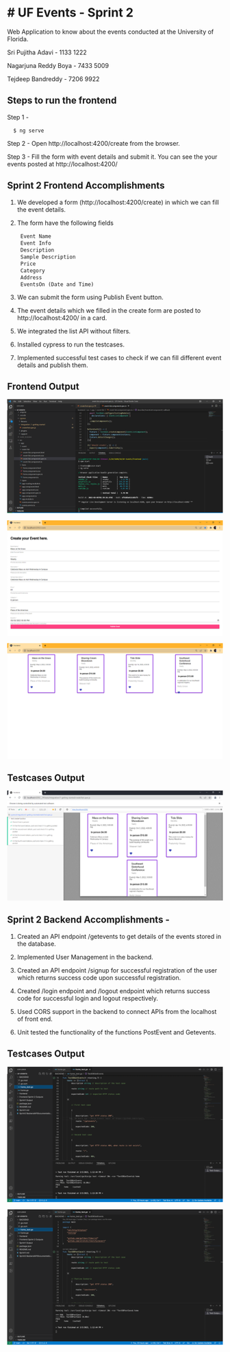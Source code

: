 
# # UF Events - Sprint 2
Web Application to know about the events conducted at the University of Florida.

Sri Pujitha Adavi - 1133 1222

Nagarjuna Reddy Boya - 7433 5009

Tejdeep Bandreddy - 7206 9922

## Steps to run the frontend

Step 1 -
```http
  $ ng serve
```

Step 2 - Open http://localhost:4200/create from the browser.

Step 3 - Fill the form with event details and submit it. You can see the your events posted at http://localhost:4200/ 






## Sprint 2 Frontend Accomplishments


1. We developed a form (http://localhost:4200/create) in which we can fill the event details.

2. The form have the following fields

        Event Name
        Event Info
        Description
        Sample Description
        Price
        Category
        Address
        EventsOn (Date and Time)
3. We can submit the form using Publish Event button.

4. The event details which we filled in the create form are posted to http://localhost:4200/ in a card.

5. We integrated the list API without filters.

6. Installed cypress to run the testcases.

7. Implemented successful test cases to check if we can fill different event details and publish them. 



## Frontend Output


![FrontendOutput](https://github.com/sripujithaadavi/UF-Events/blob/main/Frontend%20Sprint%202%20Outputs/FrontendOutput.PNG)


![CreateForm](https://github.com/sripujithaadavi/UF-Events/blob/main/Frontend%20Sprint%202%20Outputs/CreateForm.PNG)


![PostEvent](https://github.com/sripujithaadavi/UF-Events/blob/main/Frontend%20Sprint%202%20Outputs/PostEvent.PNG)


## Testcases Output

![TestcasesOutput](https://github.com/sripujithaadavi/UF-Events/blob/main/Frontend%20Sprint%202%20Outputs/TestcasesOutput.PNG)


## Sprint 2 Backend Accomplishments -

1. Created an API endpoint /getevents to get details of the events stored in the database.

2. Implemented User Management in the backend.

3. Created an API endpoint /signup for successful registration of the user which returns success code upon successful registration.

4. Created /login endpoint and /logout endpoint which returns success code for successful login and logout respectively.

5. Used CORS support in the backend to connect APIs from the localhost of front end.

6. Unit tested the functionality of the functions PostEvent and Getevents.


## Testcases Output

![DBGetEvents](https://github.com/sripujithaadavi/UF-Events/blob/main/Output%20Screenshots/DBGetEvents.png)

![DBPostSave](https://github.com/sripujithaadavi/UF-Events/blob/main/Output%20Screenshots/DBPostSave.png)